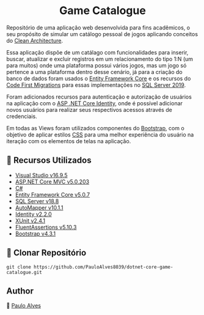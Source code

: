<h1 align="center">Game Catalogue</h1>

Repositório de uma aplicação web desenvolvida para fins acadêmicos, o seu propósito de simular um catálogo pessoal de jogos aplicando conceitos do [Clean Architecture](https://blog.cleancoder.com/uncle-bob/2012/08/13/the-clean-architecture.html).

Essa aplicação dispõe de um catálago com funcionalidades para inserir, buscar, atualizar e excluir registros em um relacionamento do tipo 1:N (um para muitos)
onde uma plataforma possui vários jogos, mas um jogo só pertence a uma plataforma dentro desse cenário, já para a criação do banco de dados foram usados o [Entity Framework Core](https://docs.microsoft.com/pt-br/ef/core/) e os recursos
do [Code First Migrations](https://docs.microsoft.com/pt-br/ef/ef6/modeling/code-first/migrations/) para essas implementações no
[SQL Server 2019](https://www.microsoft.com/pt-br/sql-server/sql-server-downloads).

Foram adicionados recursos para autenticação e autorização de usuários na aplicação com o [ASP .NET Core Identity](https://docs.microsoft.com/pt-br/aspnet/core/security/authentication/identity?view=aspnetcore-5.0&tabs=visual-studio), onde é possível adicionar novos usuários para realizar seus respectivos acessos através de credenciais.

Em todas as Views foram utilizados componentes do [Bootstrap](https://getbootstrap.com/), com o objetivo de aplicar estilos [CSS](https://getbootstrap.com/) para uma melhor experiência do usuário na iteração com os elementos de telas na aplicação.

## :wrench: Recursos Utilizados

- [Visual Studio v16.9.5](https://visualstudio.microsoft.com/pt-br/)
- [ASP.NET Core MVC v5.0.203](https://dotnet.microsoft.com/download/dotnet/5.0)
- [C#](https://docs.microsoft.com/pt-br/dotnet/csharp/getting-started/)
- [Entity Framework Core v5.0.7](https://docs.microsoft.com/pt-br/ef/core/)
- [SQL Server v18.8](https://www.microsoft.com/pt-br/sql-server/sql-server-downloads)
- [AutoMapper v10.1.1](https://automapper.org/)
- [Identity v2.2.0](https://docs.microsoft.com/pt-br/aspnet/core/security/authentication/identity?view=aspnetcore-5.0&tabs=visual-studio)
- [XUnit v2.4.1](https://xunit.net/)
- [FluentAssertions v5.10.3](https://fluentassertions.com/)
- [Bootstrap v4.3.1](https://getbootstrap.com/)

## :floppy_disk: Clonar Repositório

`git clone https://github.com/PauloAlves8039/dotnet-core-game-catalogue.git`

## Author

:boy: [Paulo Alves](https://github.com/PauloAlves8039)
